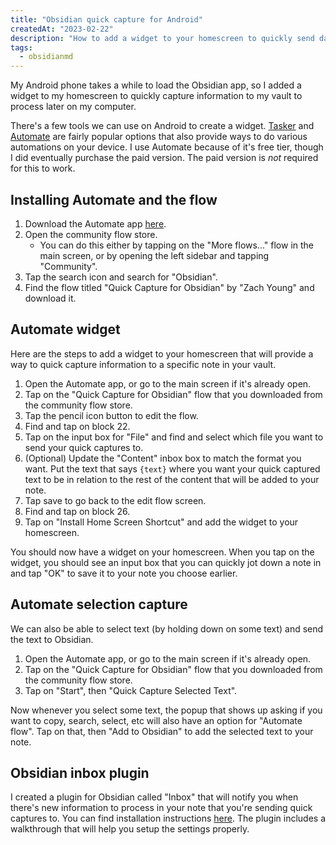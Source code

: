 ```yaml
---
title: "Obsidian quick capture for Android"
createdAt: "2023-02-22"
description: "How to add a widget to your homescreen to quickly send data to your vault, without opening Obsidian."
tags:
  - obsidianmd
---
```


My Android phone takes a while to load the Obsidian app, so I added a widget to my homescreen to quickly capture information to my vault to process later on my computer.

There's a few tools we can use on Android to create a widget. [Tasker](https://play.google.com/store/apps/details?id=net.dinglisch.android.taskerm) and [Automate](https://play.google.com/store/apps/details?id=com.llamalab.automate) are fairly popular options that also provide ways to do various automations on your device. I use Automate because of it's free tier, though I did eventually purchase the paid version. The paid version is _not_ required for this to work.

## Installing Automate and the flow

1. Download the Automate app [here](https://play.google.com/store/apps/details?id=com.llamalab.automate).
1. Open the community flow store.
   - You can do this either by tapping on the "More flows..." flow in the main screen, or by opening the left sidebar and tapping "Community".
1. Tap the search icon and search for "Obsidian".
1. Find the flow titled "Quick Capture for Obsidian" by "Zach Young" and download it.

## Automate widget

Here are the steps to add a widget to your homescreen that will provide a way to quick capture information to a specific note in your vault.

1. Open the Automate app, or go to the main screen if it's already open.
1. Tap on the "Quick Capture for Obsidian" flow that you downloaded from the community flow store.
1. Tap the pencil icon button to edit the flow.
1. Find and tap on block 22.
1. Tap on the input box for "File" and find and select which file you want to send your quick captures to.
1. (Optional) Update the "Content" inbox box to match the format you want. Put the text that says `{text}` where you want your quick captured text to be in relation to the rest of the content that will be added to your note.
1. Tap save to go back to the edit flow screen.
1. Find and tap on block 26.
1. Tap on "Install Home Screen Shortcut" and add the widget to your homescreen.

You should now have a widget on your homescreen. When you tap on the widget, you should see an input box that you can quickly jot down a note in and tap "OK" to save it to your note you choose earlier.

## Automate selection capture

We can also be able to select text (by holding down on some text) and send the text to Obsidian.

1. Open the Automate app, or go to the main screen if it's already open.
1. Tap on the "Quick Capture for Obsidian" flow that you downloaded from the community flow store.
1. Tap on "Start", then "Quick Capture Selected Text".

Now whenever you select some text, the popup that shows up asking if you want to copy, search, select, etc will also have an option for "Automate flow". Tap on that, then "Add to Obsidian" to add the selected text to your note.

## Obsidian inbox plugin

I created a plugin for Obsidian called "Inbox" that will notify you when there's new information to process in your note that you're sending quick captures to. You can find installation instructions [here](https://github.com/Zachatoo/obsidian-inbox#readme). The plugin includes a walkthrough that will help you setup the settings properly.

